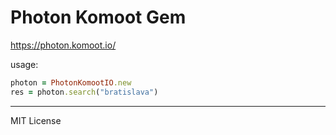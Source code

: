 # Photon Komoot Gem

https://photon.komoot.io/

usage:

```ruby
photon = PhotonKomootIO.new
res = photon.search("bratislava")
```

-------
MIT License
